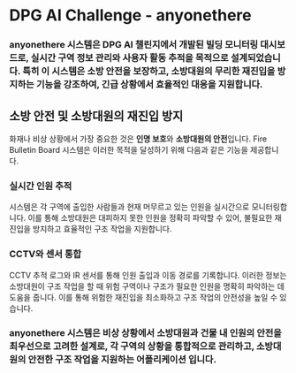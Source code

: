 # DPG AI Challenge - anyonethere

### anyonethere 시스템은 DPG AI 챌린지에서 개발된 빌딩 모니터링 대시보드로, 실시간 구역 정보 관리와 사용자 활동 추적을 목적으로 설계되었습니다. 특히 이 시스템은 **소방 안전을 보장**하고, **소방대원의 무리한 재진입을 방지**하는 기능을 강조하여, 긴급 상황에서 효율적인 대응을 지원합니다.

## 소방 안전 및 소방대원의 재진입 방지

화재나 비상 상황에서 가장 중요한 것은 **인명 보호**와 **소방대원의 안전**입니다. Fire Bulletin Board 시스템은 이러한 목적을 달성하기 위해 다음과 같은 기능을 제공합니다.

### 실시간 인원 추적
시스템은 각 구역에 출입한 사람들과 현재 머무르고 있는 인원을 실시간으로 모니터링합니다. 이를 통해 소방대원은 대피하지 못한 인원을 정확히 파악할 수 있어, 불필요한 재진입을 방지하고 효율적인 구조 작업을 지원합니다.

### CCTV와 센서 통합
CCTV 추적 로그와 IR 센서를 통해 인원 출입과 이동 경로를 기록합니다. 이러한 정보는 소방대원이 구조 작업을 할 때 위험 구역이나 구조가 필요한 인원을 명확히 파악하는 데 도움을 줍니다. 이를 통해 위험한 재진입을 최소화하고 구조 작업의 안전성을 높일 수 있습니다.

### **anyonethere** 시스템은 비상 상황에서 소방대원과 건물 내 인원의 안전을 최우선으로 고려한 설계로, 각 구역의 상황을 통합적으로 관리하고, 소방대원의 안전한 구조 작업을 지원하는 어플리케이션 입니다.
